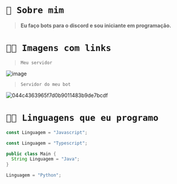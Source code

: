 # `👋 Sobre mim`
> **Eu faço bots para o discord e sou iniciante em programação.**

# `👨‍💻 Imagens com links`

> `Meu servidor`

![image](https://user-images.githubusercontent.com/100823318/175199753-19723715-aa7b-4c1e-bf1b-3afab6c60c7c.png)

> `Servidor do meu bot`

![044c4363965f7d0b9011483b9de7bcdf](https://cdn.discordapp.com/avatars/953301607498526740/044c4363965f7d0b9011483b9de7bcdf.png?size=48)

# `👨‍💻 Linguagens que eu programo`
```js
const Linguagem = "Javascript";
```

```ts
const Linguagem = "Typescript";
```

```java
public class Main {
  String Linguagem = "Java";
}
```

```py
Linguagem = "Python";
```
